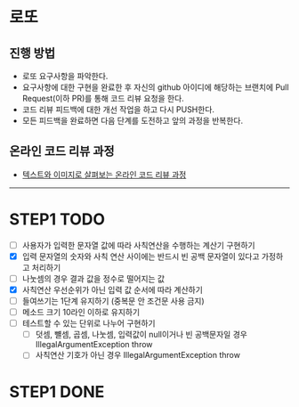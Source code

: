 # 로또
## 진행 방법
* 로또 요구사항을 파악한다.
* 요구사항에 대한 구현을 완료한 후 자신의 github 아이디에 해당하는 브랜치에 Pull Request(이하 PR)를 통해 코드 리뷰 요청을 한다.
* 코드 리뷰 피드백에 대한 개선 작업을 하고 다시 PUSH한다.
* 모든 피드백을 완료하면 다음 단계를 도전하고 앞의 과정을 반복한다.

## 온라인 코드 리뷰 과정
* [텍스트와 이미지로 살펴보는 온라인 코드 리뷰 과정](https://github.com/next-step/nextstep-docs/tree/master/codereview)

---
# STEP1 TODO
- [ ] 사용자가 입력한 문자열 값에 따라 사칙연산을 수행하는 계산기 구현하기
- [x] 입력 문자열의 숫자와 사칙 연산 사이에는 반드시 빈 공백 문자열이 있다고 가정하고 처리하기
- [ ] 나눗셈의 경우 결과 값을 정수로 떨어지는 값 
- [x] 사칙연산 우선순위가 아닌 입력 값 순서에 따라 계산하기
- [ ] 들여쓰기는 1단계 유지하기 (중복문 안 조건문 사용 금지)
- [ ] 메소드 크기 10라인 이하로 유지하기
- [ ] 테스트할 수 있는 단위로 나누어 구현하기
  - [ ] 덧셈, 뺼셈, 곱셈, 나눗셈, 입력값이 null이거나 빈 공백문자일 경우 IllegalArgumentException throw
  - [ ] 사칙연산 기호가 아닌 경우  IllegalArgumentException throw
# STEP1 DONE
